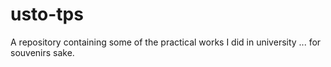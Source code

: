 # usto-tps
A repository containing some of the practical works I did in university ... for souvenirs sake.
